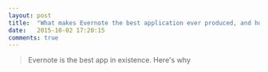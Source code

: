 ```yaml
---
layout: post
title:  "What makes Evernote the best application ever produced, and how it can be improved"
date:   2015-10-02 17:20:15
comments: true
---
```


> Evernote is the best app in existence. Here's why